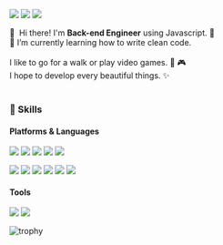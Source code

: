 <!-- ![header](https://capsule-render.vercel.app/api?type=waving&color=gradient&height=300&section=header&text=Hyeonjun%20Moon&fontSize=70) -->

<!-- <div align=center> -->

  
<p>
  <a href="https://quatohub.github.io/" target="_blank"><img src="https://img.shields.io/badge/Blog-DD0B78?style=flat-square&logo=GitHub%20Sponsors&logoColor=white"/></a>
  <a href="mailto:hyeonjun5256@gmail.com" target="_blank"><img src="https://img.shields.io/badge/hyeonjun5256@gmail.com-EA4335?style=flat-square&logo=Gmail&logoColor=white"/></a>
  <a href="https://www.linkedin.com/in/hyeonjun-moon-19777b218/" target="_blank"><img src="https://img.shields.io/badge/HyeonjunMoon-0A66C2?style=flat-square&logo=Linkedin&logoColor=white"/></a>
<!--   <a href="https://witty-lead-34c.notion.site/3d566453e3674857873182c6928a0ae5" target="_blank"><img src="https://img.shields.io/badge/Notion-%23000000.svg?style=flat-square&logo=notion&logoColor=white"/></a> -->
</p>

<p>
  👋&nbsp; Hi there! I'm <b>Back-end Engineer</b> using Javascript. 🚀<br/>
  🌱 I’m currently learning how to write clean code.<br/><br/>
  I like to go for a walk or play video games. 👟  🎮<br/>
  I hope to develop every beautiful things. ✨ <br/><br/>
</p>

### 💪 Skills
#### Platforms & Languages

<p>
  <img src="https://img.shields.io/badge/TypeScript-3178C6?style=flat-square&logo=TypeScript&logoColor=white"/>
  <img src="https://img.shields.io/badge/React-0088CC?style=flat-square&logo=react&logoColor=white"/>
  <img src="https://img.shields.io/badge/Nest.js-E0234E?style=flat-square&logo=NestJs&logoColor=white"/>
  <img src="https://img.shields.io/badge/Styled Components-DB7093?style=flat-square&logo=styled-components&logoColor=white"/>
  <img src="https://img.shields.io/badge/Redux-764ABC?style=flat-square&logo=Redux&logoColor=white"/>
</p>

<p>
  <img src="https://img.shields.io/badge/Node.js-339933?style=flat-square&logo=node.js&logoColor=white"/>
  <img src="https://img.shields.io/badge/Express.js-000000?style=flat-square&logo=express&logoColor=white"/>
  <img src="https://img.shields.io/badge/MySQL-4479A1?style=flat-square&logo=mysql&logoColor=white"/>
  <img src="https://img.shields.io/badge/Sequelize-52B0E7?style=flat-square&logo=Sequelize&logoColor=white"/>
  <img src="https://img.shields.io/badge/AWS%20-232F3E?style=flat-square&logo=AmazonAWS&logoColor=white"/>
  <img src="https://img.shields.io/badge/JWT-660099?style=flat-square&logo=jsonwebtokens&logoColor=white"/>
</p>

#### Tools

<p>
  <img src="https://img.shields.io/badge/Git-F05032?style=flat-square&logo=Git&logoColor=white"/>
  <img src="https://img.shields.io/badge/GitHub-181717?style=flat-square&logo=GitHub&logoColor=white"/>
</p>
  
  
![trophy](https://github-profile-trophy.vercel.app/?username=QuatoHub)
<!-- ![github-stats](https://github-readme-stats.vercel.app/api?username=QuatoHub&show_icons=true&count_private=true) -->
